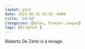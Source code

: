 ```yaml
---
layout: post
date: 2023-08-26 15:34 -0400
title: "15:34"
categories: [Notes, Premier League]
tags: [Brighton ]
---
```


Roberto De Zerbi is a mirage.


